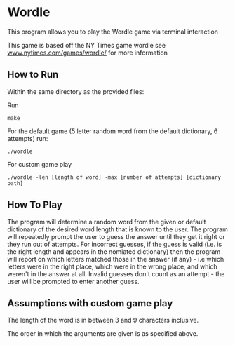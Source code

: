 # Wordle
This program allows you to play the Wordle game via terminal interaction

This game is based off the NY Times game wordle see www.nytimes.com/games/wordle/ for more information

## How to Run

Within the same directory as the provided files: 

Run 

`make`

For the default game (5 letter random word from the default dictionary, 6 attempts) run:

`./wordle`

For custom game play

`./wordle -len [length of word] -max [number of attempts] [dictionary path]`

## How To Play

The program will determine a random word from the given or default dictionary of the desired word length that is known to the user. The program will repeatedly prompt the user to guess the answer until they get it right or they run out of attempts.
For incorrect guesses, if the guess is valid (i.e. is the right length and appears in the nomiated dictionary) then the program will report on which letters matched those in the answer (if any) - i.e which letters were in the right place, which were
in the wrong place, and which weren't in the answer at all. Invalid guesses don't count as an attempt - the user will be prompted to enter another guess.

## Assumptions with custom game play

The length of the word is in between 3 and 9 characters inclusive.

The order in which the arguments are given is as specified above.
